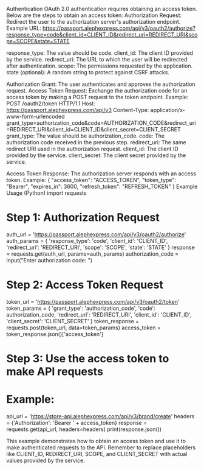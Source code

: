 Authentication
OAuth 2.0 authentication requires obtaining an access token. Below are the steps to obtain an access token:
Authorization Request: Redirect the user to the authorization server's authorization endpoint. Example URL:
https://passport.alephexpress.com/api/v3/oauth2/authorize?response_type=code&client_id=CLIENT_ID&redirect_uri=REDIRECT_URI&scope=SCOPE&state=STATE

response_type: The value should be code.
client_id: The client ID provided by the service.
redirect_uri: The URL to which the user will be redirected after authentication.
scope: The permissions requested by the application.
state (optional): A random string to protect against CSRF attacks.


Authorization Grant: The user authenticates and approves the authorization request.
Access Token Request: Exchange the authorization code for an access token by making a POST request to the token endpoint. Example:
POST /oauth2/token HTTP/1.1
Host: https://passport.alephexpress.com/api/v3
Content-Type: application/x-www-form-urlencoded
grant_type=authorization_code&code=AUTHORIZATION_CODE&redirect_uri=REDIRECT_URI&client_id=CLIENT_ID&client_secret=CLIENT_SECRET
grant_type: The value should be authorization_code.
code: The authorization code received in the previous step.
redirect_uri: The same redirect URI used in the authorization request.
client_id: The client ID provided by the service.
client_secret: The client secret provided by the service.


Access Token Response: The authorization server responds with an access token. Example:
{
    "access_token": "ACCESS_TOKEN",
    "token_type": "Bearer",
    "expires_in": 3600,
    "refresh_token": "REFRESH_TOKEN"
}
Example Usage (Python)
import requests

# Step 1: Authorization Request
auth_url = 'https://passport.alephexpress.com/api/v3/oauth2/authorize'
auth_params = {
    'response_type': 'code',
    'client_id': 'CLIENT_ID',
    'redirect_uri': 'REDIRECT_URI',
    'scope': 'SCOPE',
    'state': 'STATE'
}
response = requests.get(auth_url, params=auth_params)
authorization_code = input("Enter authorization code: ")

# Step 2: Access Token Request
token_url = 'https://passport.alephexpress.com/api/v3/oauth2/token'
token_params = {
    'grant_type': 'authorization_code',
    'code': authorization_code,
    'redirect_uri': 'REDIRECT_URI',
    'client_id': 'CLIENT_ID',
    'client_secret': 'CLIENT_SECRET'
}
token_response = requests.post(token_url, data=token_params)
access_token = token_response.json()['access_token']

# Step 3: Use the access token to make API requests
# Example:
api_url = 'https://store-api.alephexpress.com/api/v3/brand/create'
headers = {'Authorization': 'Bearer ' + access_token}
response = requests.get(api_url, headers=headers)
print(response.json())

This example demonstrates how to obtain an access token and use it to make authenticated requests to the API.
Remember to replace placeholders like CLIENT_ID, REDIRECT_URI, SCOPE, and CLIENT_SECRET with actual values provided by the service.